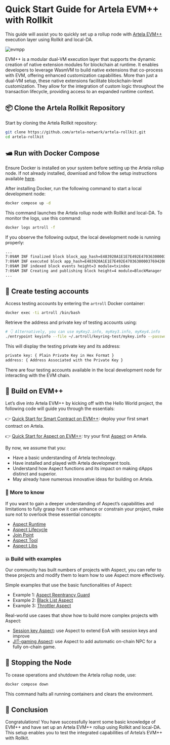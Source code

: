 # Quick Start Guide for Artela EVM++ with Rollkit

<script setup>
import constants from '../.vitepress/constants/constants.js'
</script>

This guide will assist you to quickly set up a rollup node with [Artela EVM++](https://docs.artela.network/main/Artela-Blockchain/EVM++) execution layer using Rollkit and local-DA.

![evmpp](/evmpp/evmpp.png)

EVM++ is a modular dual-VM execution layer that supports the dynamic creation of native extension modules for blockchain at runtime. It enables developers to leverage WasmVM to build native extensions that co-process with EVM, offering enhanced customization capabilities. More than just a dual-VM setup, these native extensions facilitate blockchain-level customization. They allow for the integration of custom logic throughout the transaction lifecycle, providing access to an expanded runtime context.

## 📦 Clone the Artela Rollkit Repository

Start by cloning the Artela Rollkit repository:

```bash
git clone https://github.com/artela-network/artela-rollkit.git
cd artela-rollkit
```

## 🛥️ Run with Docker Compose

Ensure Docker is installed on your system before setting up the Artela rollup node. If not already installed, download and follow the setup instructions available [here](https://www.docker.com/products/docker-desktop/).

After installing Docker, run the following command to start a local development node:

```bash
docker compose up -d
```

This command launches the Artela rollup node with Rollkit and local-DA. To monitor the logs, use this command:

```bash
docker logs artroll -f
```

If you observe the following output, the local development node is running properly:

```bash
...
7:09AM INF finalized block block_app_hash=E483920A1E1E7E492E47036300003769420813BB13BB3F25CFAFDB0DF19C144A height=3 module=BlockManager num_txs_res=0 num_val_updates=0
7:09AM INF executed block app_hash=E483920A1E1E7E492E47036300003769420813BB13BB3F25CFAFDB0DF19C144A height=3 module=BlockManager
7:09AM INF indexed block events height=3 module=txindex
7:09AM INF Creating and publishing block height=4 module=BlockManager
...
```

## 🔑 Create testing accounts

Access testing accounts by entering the `artroll` Docker container:

```bash
docker exec -ti artroll /bin/bash
```

Retrieve the address and private key of testing accounts using:

```bash
# 👇 Alternatively, you can use myKey2.info, myKey3.info, myKey4.info
./entrypoint keyinfo --file ~/.artroll/keyring-test/mykey.info --passwd test
```

This will display the testing private key and its address:

```bash
private key: { Plain Private Key in Hex Format }
address: { Address Associated with the Private Key }
```

There are four testing accounts available in the local development node for interacting with the EVM chain.

## 🧪 Build on EVM++

Let’s dive into Artela EVM++ by kicking off with the Hello World project, the following code will guide you through the essentials:

👉 [Quick Start for Smart Contract on EVM++](https://docs.artela.network/develop/get-started/hello-world-contract): deploy your first smart contract on Artela.

👉 [Quick Start for Aspect on EVM++](https://docs.artela.network/develop/get-started/dev-aspect): try your first [Aspect](https://docs.artela.network/develop/core-concepts/aspect-programming) on Artela.

By now, we assume that you:

- Have a basic understanding of Artela technology.
- Have installed and played with Artela development tools.
- Understand how Aspect functions and its impact on making dApps distinct and superior.
- May already have numerous innovative ideas for building on Artela.

### 📖 More to know

If you want to gain a deeper understanding of Aspect’s capabilities and limitations to fully grasp how it can enhance or constrain your project, make sure not to overlook these essential concepts:

* [Aspect Runtime](https://docs.artela.network/develop/core-concepts/aspect-runtime)
* [Aspect Lifecycle](https://docs.artela.network/develop/core-concepts/lifecycle)
* [Join Point](https://docs.artela.network/develop/core-concepts/join-point)
* [Aspect Tool](https://docs.artela.network/develop/reference/aspect-tool/overview)
* [Aspect Libs](https://docs.artela.network/develop/reference/aspect-lib/overview)

### 💥 Build with examples

Our community has built numbers of projects with Aspect, you can refer to these projects and modify them to learn how to use Aspect more effectively.

Simple examples that use the basic functionalities of Aspect:

* Example 1: [Aspect Reentrancy Guard](https://github.com/artela-network/example/blob/rollkit/curve_reentrance/README.md)
* Example 2: [Black List Aspect](https://github.com/artela-network/blacklist-aspect/tree/rollkit)
* Example 3: [Throttler Aspect](https://github.com/artela-network/throttler-aspect/tree/rollkit)

Real-world use cases that show how to build more complex projects with Aspect:

* [Session key Aspect](https://github.com/artela-network/session-key-aspect/tree/rollkit): use Aspect to extend EoA with session keys and improve
* [JIT-gaming Aspect](https://github.com/artela-network/jit-gaming/tree/rollkit): use Aspect to add automatic on-chain NPC for a fully on-chain game.


## 🛑 Stopping the Node

To cease operations and shutdown the Artela rollup node, use:

```bash
docker compose down
```

This command halts all running containers and clears the environment.

## 🎉 Conclusion

Congratulations! You have successfully learnt some basic knowledge of EVM++ and have set up an Artela EVM++ rollup using Rollkit and local-DA. This setup enables you to test the integrated capabilities of Artela’s EVM++ with Rollkit.
